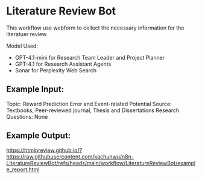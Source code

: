 # Literature Review Bot

This workflow use webform to collect the necessary information for the literatuer review.

Model Used:
- GPT-4.1-mini for Research Team Leader and Project Planner
- GPT-4.1 for Research Assistant Agents
- Sonar for Perplexity Web Search

## Example Input:
Topic: Reward Prediction Error and Event-related Potential
Source: Textbooks, Peer-reviewed journal, Thesis and Dissertations
Research Questions: None

## Example Output: 
https://htmlpreview.github.io/?https://raw.githubusercontent.com/kachunwu/n8n-LiteratureReviewBot/refs/heads/main/workflow/LiteratureReviewBot/example_report.html
